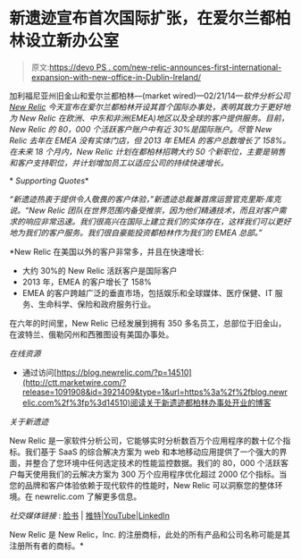 # 新遗迹宣布首次国际扩张，在爱尔兰都柏林设立新办公室

> 原文:[https://devo PS . com/new-relic-announces-first-international-expansion-with-new-office-in-Dublin-Ireland/](https://devops.com/new-relic-announces-first-international-expansion-with-new-office-in-dublin-ireland/)

加利福尼亚州旧金山和爱尔兰都柏林—(market wired)—02/21/14—*软件分析公司 [New Relic](http://ctt.marketwire.com/?release=1091908&id=3921406&type=1&url=http%3a%2f%2fnewrelic.com%2f) 今天宣布在爱尔兰都柏林开设其首个国际办事处，表明其致力于更好地为 New Relic 在欧洲、中东和非洲(EMEA)地区以及全球的客户提供服务。目前，New Relic 的 80，000 个活跃客户账户中有近 30%是国际账户。尽管 New Relic 去年在 EMEA 没有实体门店，但 2013 年 EMEA 的客户总数增长了 158%。在未来 18 个月内，New Relic 计划在都柏林招聘大约 50 个新职位，主要是销售和客户支持职位，并计划增加员工以适应公司的持续快速增长。*

* *Supporting Quotes**

*“新遗迹热衷于提供令人敬畏的客户体验，”新遗迹总裁兼首席运营官克里斯·库克说。“New Relic 团队在世界范围内备受推崇，因为他们精通技术，而且对客户需求的响应非常迅速。我们很高兴在国际上建立我们的实体存在，这样我们可以更好地为我们的客户服务。我们很自豪能投资都柏林作为我们的 EMEA 总部。”*

 *New Relic 在美国以外的客户非常多，并且在快速增长:

*   大约 30%的 New Relic 活跃客户是国际客户
*   2013 年，EMEA 的客户增长了 158%
*   EMEA 的客户跨越广泛的垂直市场，包括娱乐和全球媒体、医疗保健、IT 服务、生命科学、保险和政府服务行业。

在六年的时间里，New Relic 已经发展到拥有 350 多名员工，总部位于旧金山，在波特兰、俄勒冈州和西雅图设有美国办事处。

*在线资源*

*   通过访问[https://blog.newrelic.com/?p=14510](http://ctt.marketwire.com/?release=1091908&id=3921409&type=1&url=https%3a%2f%2fblog.newrelic.com%2f%3fp%3d14510)阅读关于新遗迹都柏林办事处开业的博客

*关于新遗迹*

New Relic 是一家软件分析公司，它能够实时分析数百万个应用程序的数十亿个指标。我们基于 SaaS 的综合解决方案为 web 和本地移动应用提供了一个强大的界面，并整合了您环境中任何选定技术的性能监控数据。我们的 80，000 个活跃客户每天使用我们的云解决方案为 300 万个应用程序优化超过 2000 亿个指标。当您的品牌和客户体验依赖于现代软件的性能时，New Relic 可以洞察您的整体环境。在 newrelic.com 了解更多信息。

*社交媒体链接* : [脸书](http://ctt.marketwire.com/?release=1091908&id=3921415&type=1&url=https%3a%2f%2fwww.facebook.com%2fNewRelic) | [推特](http://ctt.marketwire.com/?release=1091908&id=3921418&type=1&url=http%3a%2f%2fwww.twitter.com%2fnewrelic)|[YouTube](http://ctt.marketwire.com/?release=1091908&id=3921421&type=1&url=http%3a%2f%2fwww.youtube.com%2fuser%2fNewRelicInc)|[LinkedIn](http://ctt.marketwire.com/?release=1091908&id=3921424&type=1&url=http%3a%2f%2fwww.linkedin.com%2fcompany%2f426253%3ftrk%3dtyah)

New Relic 是 New Relic，Inc.
的注册商标，此处的所有产品和公司名称可能是其注册所有者的商标。*